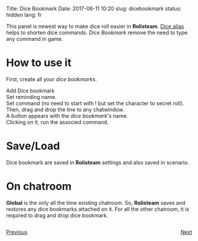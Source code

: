 Title: Dice Bookmark
Date: 2017-06-11 10:20
slug: dicebookmark
status: hidden
lang: fr


This panel is newest way to make dice roll easier in **Rolisteam**.
[Dice alias]({filename}15_dice_roller.md) helps to shorten dice commands.
*Dice Bookmark* remove the need to type any command in game.

# How to use it

First, create all your *dice bookmarks*.  

Add Dice bookmark  
Set reminding name.  
Set command (no need to start with ! but set the character to secret roll).  
Then, drag and drop the line to any chatwindow.  
A button appears with the *dice bookmark*'s name.  
Clicking on it, run the associed command.

# Save/Load

Dice bookmark are saved in **Rolisteam** settings and also saved in scenario.

# On chatroom

**Global** is the only all the time existing chatroom.
So, **Rolisteam** saves and restores any dice bookmarks attached on it.
For all the other chatroom, it is required to drag and drop dice bookmark.


<p style="text-align: left; width:49%;  display: inline-block;"><a href="/units.html">Previous</a></p>
<p style="text-align: right; width:50%;  display: inline-block;"><a href="/npcmaker.html">Next</a></p>

